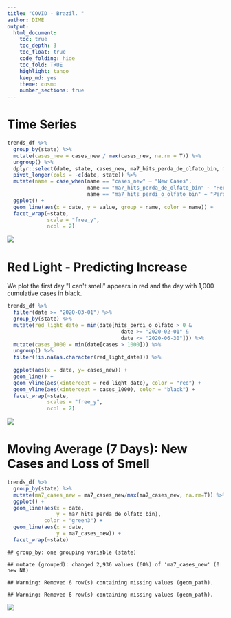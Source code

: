 ```yaml
---
title: "COVID - Brazil. "
author: DIME
output: 
  html_document:
    toc: true
    toc_depth: 3
    toc_float: true
    code_folding: hide
    toc_fold: TRUE
    highlight: tango
    keep_md: yes
    theme: cosmo
    number_sections: true
---
```






# Time Series


```r
trends_df %>%
  group_by(state) %>%
  mutate(cases_new = cases_new / max(cases_new, na.rm = T)) %>%
  ungroup() %>%
  dplyr::select(date, state, cases_new, ma7_hits_perda_de_olfato_bin, ma7_hits_perdi_o_olfato_bin) %>%
  pivot_longer(cols = -c(date, state)) %>%
  mutate(name = case_when(name == "cases_new" ~ "New Cases",
                          name == "ma7_hits_perda_de_olfato_bin" ~ "Perda de Olfato - 7 Day MA",
                          name == "ma7_hits_perdi_o_olfato_bin" ~ "Perdi o Olfato - 7 Day MA")) %>%
  ggplot() +
  geom_line(aes(x = date, y = value, group = name, color = name)) + 
  facet_wrap(~state, 
             scale = "free_y",
             ncol = 2)
```

![](red_green_light_files/figure-html/unnamed-chunk-1-1.png)<!-- -->

# Red Light - Predicting Increase

We plot the first day "I can't smell" appears in red and the day with 1,000 cumulative cases in black.


```r
trends_df %>%
  filter(date >= "2020-03-01") %>%
  group_by(state) %>%
  mutate(red_light_date = min(date[hits_perdi_o_olfato > 0 & 
                                     date >= "2020-02-01" &
                                     date <= "2020-06-30"])) %>%
  mutate(cases_1000 = min(date[cases > 1000])) %>%
  ungroup() %>%
  filter(!is.na(as.character(red_light_date))) %>%
  
  ggplot(aes(x = date, y= cases_new)) +
  geom_line() +
  geom_vline(aes(xintercept = red_light_date), color = "red") +
  geom_vline(aes(xintercept = cases_1000), color = "black") +
  facet_wrap(~state, 
             scales = "free_y",
             ncol = 2) 
```

![](red_green_light_files/figure-html/unnamed-chunk-2-1.png)<!-- -->

# Moving Average (7 Days): New Cases and Loss of Smell


```r
trends_df %>%
  group_by(state) %>%
  mutate(ma7_cases_new = ma7_cases_new/max(ma7_cases_new, na.rm=T)) %>%
  ggplot() +
  geom_line(aes(x = date,
                y = ma7_hits_perda_de_olfato_bin),
            color = "green3") +
  geom_line(aes(x = date,
                y = ma7_cases_new)) +
  facet_wrap(~state)
```

```
## group_by: one grouping variable (state)
```

```
## mutate (grouped): changed 2,936 values (60%) of 'ma7_cases_new' (0 new NA)
```

```
## Warning: Removed 6 row(s) containing missing values (geom_path).

## Warning: Removed 6 row(s) containing missing values (geom_path).
```

![](red_green_light_files/figure-html/unnamed-chunk-3-1.png)<!-- -->


